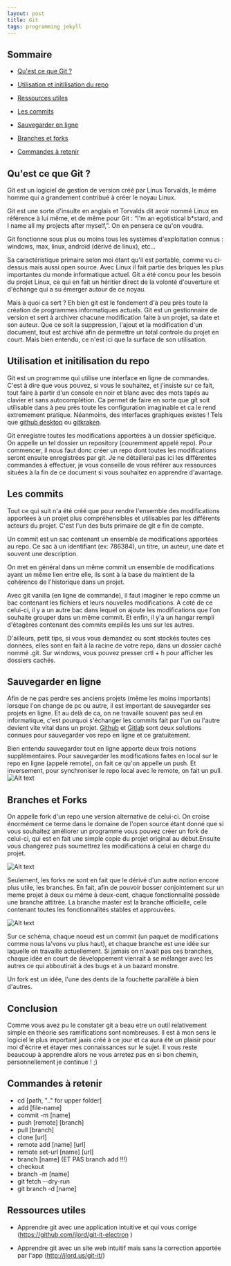 ```yaml
---
layout: post
title: Git
tags: programming jekyll
---
```


## Sommaire

- [Qu'est ce que Git ?](#Qu'est-ce-que-Git-?)

- [Utilisation et initilisation du repo](#utilisation-et-initilisation-du-repo)

- [Ressources utiles](#ressources-utiles)

- [Les commits](#les-commits)

- [Sauvegarder en ligne](#sauvegarder-en-ligne)

- [Branches et forks](#branches-et-forks)

- [Commandes à retenir](#commandes-à-retenir)

## Qu'est ce que Git ?

Git est un logiciel de gestion de version créé par Linus Torvalds, le même homme qui a grandement contribué à créer le noyau Linux.

Git est une sorte d'insulte en anglais et Torvalds dit avoir nommé Linux en référence à lui même, et de même pour Git : “I'm an egotistical b*stard, and I name all my projects after myself,”. On en pensera ce qu'on voudra.

Git fonctionne sous plus ou moins tous les systèmes d'exploitation connus : windows, max, linux, androïd (dérivé de linux), etc...

Sa caractéristique primaire selon moi étant qu'il est portable, comme vu ci-dessus mais aussi open source. Avec Linux il fait partie des briques les plus importantes du monde informatique actuel. Git a été concu pour les besoin du projet Linux, ce qui en fait un héritier direct de la volonté d'ouverture et d'échange qui a su émerger autour de ce noyau.

Mais à quoi ca sert ? Eh bien git est le fondement d'à peu près toute la création de programmes informatiques actuels. Git est un gestionnaire de version et sert à archiver chacune modification faite à un projet, sa date et son auteur. Que ce soit la suppression, l'ajout et la modification d'un document, tout est archivé afin de permettre un total controle du projet en court. Mais bien entendu, ce n'est ici que la surface de son utilisation.

## Utilisation et initilisation du repo

Git est un programme qui utilise une interface en ligne de commandes. C'est à dire que vous pouvez, si vous le souhaitez, et j'insiste sur ce fait, tout faire à partir d'un console en noir et blanc avec des mots tapés au clavier et sans autocomplétion. Ca permet de faire en sorte que git soit utilisable dans à peu près toute les configuration imaginable et ca le rend extremement pratique. Néanmoins, des interfaces graphiques existes ! Tels que [github desktop](https://desktop.github.com/) ou [gitkraken](https://www.gitkraken.com/).

Git enregistre toutes les modifications apportées à un dossier spéficique. On appelle un tel dossier un repository (couremment appelé repo). Pour commencer, il nous faut donc créer un repo dont toutes les modifications seront ensuite enregistrées par git. Je ne détaillerai pas ici les différentes commandes à effectuer, je vous conseille de vous référer aux ressources situées à la fin de ce document si vous souhaitez en apprendre d'avantage.

## Les commits

Tout ce qui suit n'a été créé que pour rendre l'ensemble des modifications apportées à un projet plus compréhensibles et utilisables par les différents acteurs du projet. C'est l'un des buts primaire de git e fin de compte.

Un commit est un sac contenant un ensemble de modifications apportées au repo. Ce sac à un identifiant (ex: 786384), un titre, un auteur, une date et souvent une description.

On met en général dans un même commit un ensemble de modifications ayant un même lien entre elle, ils sont à la base du maintient de la cohérence de l'historique dans un projet.

Avec git vanilla (en ligne de commande), il faut imaginer le repo comme un bac contenant les fichiers et leurs nouvelles modifications. A coté de ce celui-ci, il y a un autre bac dans lequel on ajoute les modifications que l'on souhaite grouper dans un même commit. Et enfin, il y'a un hangar rempli d'étagères contenant des commits empilés les uns sur les autres.

D'ailleurs, petit tips, si vous vous demandez ou sont stockés toutes ces données, elles sont en fait à la racine de votre repo, dans un dossier caché nommé .git. Sur windows, vous pouvez presser crtl + h pour afficher les dossiers cachés.

## Sauvegarder en ligne

Afin de ne pas perdre ses anciens projets (même les moins importants) lorsque l'on change de pc ou autre, il est important de sauvegarder ses projets en ligne. Et au delà de ca, on ne travaille souvent pas seul en informatique, c'est pourquoi s'échanger les commits fait par l'un ou l'autre devient vite vital dans un projet. [Github](https://github.com/) et [Gitlab](https://about.gitlab.com/fr-fr/) sont deux solutions connues pour sauvegarder vos repo en ligne et ce gratuitement. 

Bien entendu sauvegarder tout en ligne apporte deux trois notions supplémentaires. Pour sauvegarder les modifications faites en local sur le repo en ligne (appelé remote), on fait ce qu'on appelle un push. Et inversement, pour synchroniser le repo local avec le remote, on fait un pull.
![Alt text](/_posts/git/image.png)

## Branches et Forks

On appelle fork d'un repo une version alternative de celui-ci. On croise énormément ce terme dans le domaine de l'open source étant donné que si vous souhaitez améliorer un programme vous pouvez créer un fork de celui-ci, qui est en fait une simple copie du projet original au début.Ensuite vous changerez puis soumettrez les modifications à celui en charge du projet.

![Alt text](/_posts/git/image-1.png)

Seulement, les forks ne sont en fait que le dérivé d'un autre notion encore plus utile, les branches. En fait, afin de pouvoir bosser conjointement sur un meme projet à deux ou même à deux-cent, chaque fonctionnalité possède une branche attitrée. La branche master est la branche officielle, celle contenant toutes les fonctionnalités stables et approuvées.

![Alt text](/_posts/git/image-2.png)

Sur ce schéma, chaque noeud est un commit (un paquet de modifications comme nous la'vons vu plus haut), et chaque branche est une idée sur laquelle on travaille actuellement. Si jamais on n'avait pas ces branches, chaque idée en court de développement vienrait à se mélanger avec les autres ce qui abboutirait à des bugs et à un bazard monstre.

Un fork est un idée, l'une des dents de la fouchette parallèle à bien d'autres.

## Conclusion

Comme vous avez pu le constater git a beau etre un outil relativement simple en théorie ses ramifications sont nombreuses. Il est à mon sens le logiciel le plus important jaais créé à ce jour et ca aura été un plaisir pour moi d'écrire et étayer mes connaissances sur le sujet. Il vous reste beaucoup à apprendre alors ne vous arretez pas en si bon chemin, personnellement je continue ! ;)

## Commandes à retenir
- cd [path, ".." for upper folder]
- add [file-name]
- commit -m [name]
- push [remote] [branch]
- pull [branch]
- clone [url]
- remote add [name] [url]
- remote set-url [name] [url]
- branch [name] (ET PAS branch add !!!)
- checkout
- branch -m [name]
- git fetch --dry-run
- git branch -d [name]


## Ressources utiles

- Apprendre git avec une application intuitive et qui vous corrige (https://github.com/jlord/git-it-electron )

- Apprendre git avec un site web intuitif mais sans la correction apportée par l'app (http://jlord.us/git-it/)
